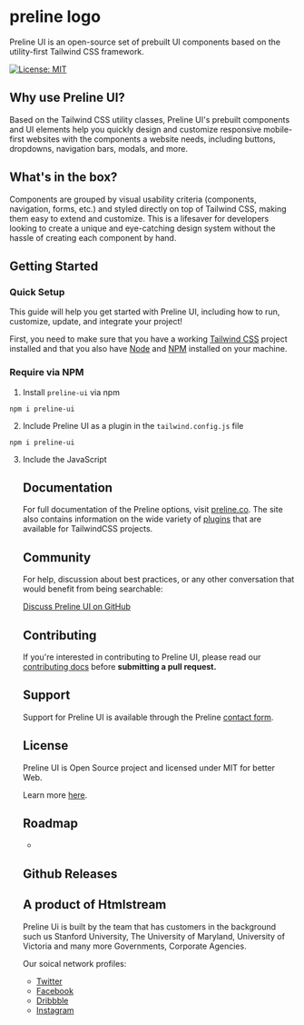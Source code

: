 # preline logo

Preline UI is an open-source set of prebuilt UI components based on the utility-first Tailwind CSS framework.

[![License: MIT](https://img.shields.io/badge/License-MIT-yellow.svg)](https://opensource.org/licenses/MIT)

## Why use Preline UI?

Based on the Tailwind CSS utility classes, Preline UI's prebuilt components and UI elements help you quickly design and customize responsive mobile-first websites with the components a website needs, including buttons, dropdowns, navigation bars, modals, and more.

## What's in the box?

Components are grouped by visual usability criteria (components, navigation, forms, etc.) and styled directly on top of Tailwind CSS, making them easy to extend and customize. This is a lifesaver for developers looking to create a unique and eye-catching design system without the hassle of creating each component by hand.

## Getting Started

### Quick Setup

This guide will help you get started with Preline UI, including how to run, customize, update, and integrate your project!

First, you need to make sure that you have a working <a href="https://tailwindcss.com/">Tailwind CSS</a> project installed and that you also have <a href="https://nodejs.org/en/">Node</a> and <a href="https://www.npmjs.com/">NPM</a> installed on your machine.

### Require via NPM

1. Install <code>preline-ui</code> via npm

<pre><code>npm i preline-ui</code></pre>

2. Include Preline UI as a plugin in the <code>tailwind.config.js</code> file

<pre><code>npm i preline-ui</code></pre>

3. Include the JavaScript <code><script></code> that powers the interactive elements near the end of your <code><body></code> tag:

<pre><code><script src="./docs/assets/vendor/preline-ui/preline-ui.bundle.js"></script></code></pre>
  
## Documentation
  
For full documentation of the Preline options, visit <a href="https://preline.co/">preline.co</a>. The site also contains information on the wide variety of <a href="https://preline.co/docs/plugins.html">plugins</a> that are available for TailwindCSS projects.

## Community
  
For help, discussion about best practices, or any other conversation that would benefit from being searchable:
  
<a href="https://github.com/htmlstreamofficial/preline/discussions">Discuss Preline UI on GitHub</a>
  
## Contributing
  
If you're interested in contributing to Preline UI, please read our <a href="https://github.com/htmlstreamofficial/preline/contributing">contributing docs</a> before <strong>submitting a pull request.</strong>
  
## Support
  
Support for Preline UI is available through the Preline <a href="https://preline.co/contactus.html">contact form</a>.
  
## License
  
Preline UI is Open Source project and licensed under MIT for better Web.
  
Learn more <a href="https://preline.co/docs/license.html">here</a>.
  
## Roadmap

<ul>
  <li></li>
</ul>
  
## Github Releases
  
## A product of Htmlstream
  
Preline Ui is built by the team that has customers in the background such us Stanford University, The University of Maryland, University of Victoria and many more Governments, Corporate Agencies.
  
Our soical network profiles:

<ul>
  <li><a href="https://twitter.com/Htmlstream">Twitter</a></li>
  <li><a href="https://www.facebook.com/Htmlstream/">Facebook</a></li>
  <li><a href="https://dribbble.com/Htmlstream">Dribbble</a></li>
  <li><a href="https://www.instagram.com/htmlstream/">Instagram</a></li>
</ul>
